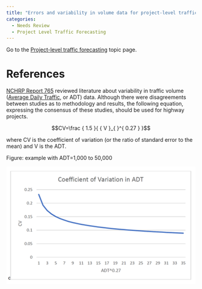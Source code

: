 ```yaml
---
title: "Errors and variability in volume data for project-level traffic forecasts"
categories:
  - Needs Review
  - Project Level Traffic Forecasting
---
```


Go to the [Project-level traffic forecasting](Project_level_traffic_forecasting) topic page.

References
==========

[NCHRP Report 765](NCHRP_Report_765) reviewed literature about variability in traffic volume ([Average Daily Traffic](Average_Daily_Traffic), or ADT) data. Although there were disagreements between studies as to methodology and results, the following equation, expressing the consensus of these studies, should be used for highway projects.

$$CV=\frac { 1.5 }{ { V }_{ }^{ 0.27 } }$$

where CV is the coefficient of variation (or the ratio of standard error to the mean) and V is the ADT.

Figure: example with ADT=1,000 to 50,000

![|left|](CoefficientOfVariation.PNG "|left|")

